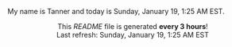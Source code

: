 My name is Tanner and today is Sunday, January 19, 1:25 AM EST.

<p align="center">This <i>README</i> file is generated <b>every 3 hours</b>!</br>Last refresh: Sunday, January 19, 1:25 AM EST<br /></p>

